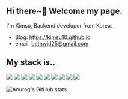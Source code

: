 ## Hi there~👋 Welcome my page.
I'm Kimsu, Backend developer from Korea.

- Blog: <https://kimsu10.github.io>
- email: betnwjd25@gmail.com

## My stack is..
![](https://img.shields.io/badge/-Html5-%23E34F26?style=flat&logo=HTML5&logoColor=white)
![](https://img.shields.io/badge/-CSS-blue?style=flat&logo=CSS3&logoColor=white)
![](https://img.shields.io/badge/-JavaScript-yellow?style=flat&logo=JavaScript&logoColor=white)
![](https://img.shields.io/badge/-NodeJs-339933?style=flat&logo=Node.js&logoColor=white)
![](https://img.shields.io/badge/-MySQL-4479A1?style=flat&logo=MySQL&logoColor=white)
![](https://img.shields.io/badge/-MongoDB-47A248?style=flat&logo=MongoDB&logoColor=white)
![](https://img.shields.io/badge/-Git-orange?style=flat&logo=Git&logoColor=white)
![](https://img.shields.io/badge/-GitHub-black?style=flat&logo=GitHub&logoColor=white)
![](https://img.shields.io/badge/-TypeScript-3178C6?style=flat&logo=TypeScript&logoColor=white)
![](https://img.shields.io/badge/-NestJs-E0234E?style=flat&logo=GitHub&logoColor=white)

![Anurag's GitHub stats](https://github-readme-stats.vercel.app/api?username=사용자ID&show_icons=true&theme=radical)

<!--
**Kimsu10/Kimsu10** is a ✨ _special_ ✨ repository because its `README.md` (this file) appears on your GitHub profile.

Here are some ideas to get you started:

- 🔭 I’m currently working on ...
- 🌱 I’m currently learning ...
- 👯 I’m looking to collaborate on ...
- 🤔 I’m looking for help with ...
- 💬 Ask me about ...
- 📫 How to reach me: ...
- 😄 Pronouns: ...
- ⚡ Fun fact: ...
-->

